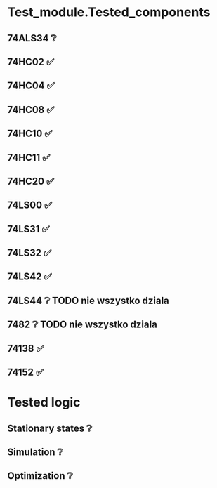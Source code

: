 
# Test_module.Tested_components

74ALS34 ❔
--
74HC02 ✅ 
--
74HC04 ✅ 
--
74HC08 ✅ 
--
74HC10 ✅  
--
74HC11 ✅  
-- 
74HC20 ✅  
--
74LS00 ✅   
--
74LS31 ✅  
--
74LS32 ✅
--
74LS42 ✅
--
74LS44 ❔ TODO nie wszystko dziala
-- 
7482 ❔ TODO nie wszystko dziala
--
74138 ✅
--
74152 ✅
--

# Tested logic

Stationary states ❔
--
Simulation ❔
--
Optimization ❔
--